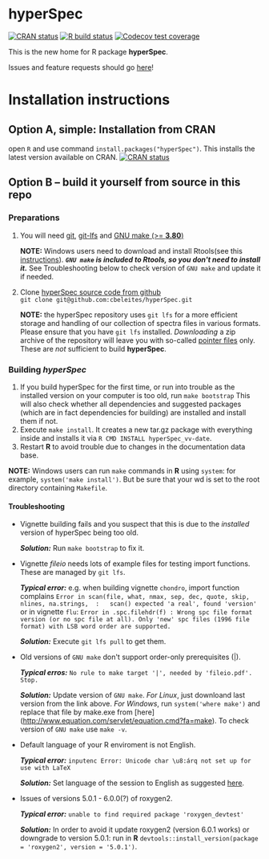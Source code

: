 # hyperSpec

<!-- badges: start -->
[![CRAN status](https://www.r-pkg.org/badges/version/hyperSpec)](https://cran.r-project.org/package=hyperSpec)
[![R build status](https://github.com/cbeleites/hyperSpec/workflows/R-CMD-check/badge.svg)](https://github.com/cbeleites/hyperSpec/actions)
[![Codecov test coverage](https://codecov.io/gh/cbeleites/hyperSpec/branch/develop/graph/badge.svg)](https://codecov.io/gh/cbeleites/hyperSpec?branch=develop)
<!-- badges: end -->


This is the new home for R package **hyperSpec**.

Issues and feature requests should go [here](https://github.com/cbeleites/hyperSpec/issues)!

# Installation instructions

## Option A, simple: Installation from CRAN

open `R` and use command `install.packages("hyperSpec")`. This installs the latest version available on CRAN.
[![CRAN status](https://www.r-pkg.org/badges/version/hyperSpec)](https://cran.r-project.org/package=hyperSpec)

## Option B – build it yourself from source in this repo

### Preparations
1. You will need [git](https://git-scm.com/), [git-lfs](https://packagecloud.io/github/git-lfs/install) and [GNU make (>= **3.80**)](https://www.gnu.org/software/make/)

   **NOTE:** Windows users need to download and install Rtools(see this [instructions](https://cran.r-project.org/bin/windows/Rtools/)). 
   ***`GNU make` is included to Rtools, so you don't need to install it.*** 
   See Troubleshooting below to check version of `GNU make` and update it if needed. 
   
1. Clone [hyperSpec source code from github](https://github.com/cbeleites/hyperSpec)  
   `git clone git@github.com:cbeleites/hyperSpec.git`

   **NOTE:** the hyperSpec repository uses `git lfs` for a more efficient storage and handling of our collection of spectra files in various formats. Please ensure that you have `git lfs` installed.
   *Downloading* a zip archive of the repository will leave you with so-called [pointer files](https://github.com/git-lfs/git-lfs/blob/master/docs/spec.md#the-pointer) only. These are *not* sufficient to build **hyperSpec**. 

### Building *hyperSpec*
1. If you build hyperSpec for the first time, or run into trouble as the installed version on your computer is too old, run `make bootstrap`
  This will also check whether all dependencies and suggested packages (which are in fact dependencies for building) are installed and install them if not.
1. Execute `make install`. It creates a new tar.gz package with everything inside and installs it via `R CMD INSTALL hyperSpec_vv-date`.
1. Restart **R** to avoid trouble due to changes in the documentation data base.

**NOTE:** Windows users can run `make` commands in **R** using `system`: for example, `system('make install')`. But be sure that your wd is set to the root directory containing `Makefile`.

#### Troubleshooting

* Vignette building fails and you suspect that this is due to the *installed* version of hyperSpec being too old.

   ***Solution:*** Run `make bootstrap` to fix it.
* Vignette *fileio* needs lots of example files for testing import functions. These are managed by `git lfs`.

   ***Typical error:*** e.g. when building vignette `chondro`, import function complains `Error in scan(file, what, nmax, sep, dec, quote, skip, nlines, na.strings,  :   scan() expected 'a real', found 'version'`  
   or in vignette `flu`: `Error in .spc.filehdr(f) :
  Wrong spc file format version (or no spc file at all).
Only 'new' spc files (1996 file format) with LSB word order are supported.`


   ***Solution:*** Execute `git lfs pull` to get them.
* Old versions of `GNU make` don't support order-only prerequisites (|).

   ***Typical erros:*** `No rule to make target '|', needed by 'fileio.pdf'. Stop.`

   ***Solution:*** Update version of `GNU make`. *For Linux*, just downloand last version from the link above. *For Windows*, run `system('where make')` and replace that file by make.exe from [here] (http://www.equation.com/servlet/equation.cmd?fa=make). To check version of `GNU make` use `make -v`.
* Default language of your R enviroment is not English.

   ***Typical error:*** `inputenc Error: Unicode char \u8:árq not set up for use with LaTeX`

   ***Solution:*** Set language of the session to English as suggested [here](http://stackoverflow.com/questions/13575180/how-to-change-language-settings-in-r).

* Issues of versions 5.0.1 - 6.0.0(?) of roxygen2.

   ***Typical error:*** `unable to find required package 'roxygen_devtest'`

   ***Solution:*** In order to avoid it update roxygen2 (version 6.0.1 works) or downgrade to version 5.0.1: run in **R** `devtools::install_version(package = 'roxygen2', version = '5.0.1')`.

